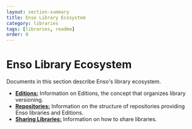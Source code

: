 ```yaml
---
layout: section-summary
title: Enso Library Ecosystem
category: libraries
tags: [libraries, readme]
order: 0
---
```


# Enso Library Ecosystem

Documents in this section describe Enso's library ecosystem.

- [**Editions:**](./editions.md) Information on Editions, the concept that
  organizes library versioning.
- [**Repositories:**](./repositories.md) Information on the structure of
  repositories providing Enso libraries and Editions.
- [**Sharing Libraries:**](./sharing.md) Information on how to share libraries.
